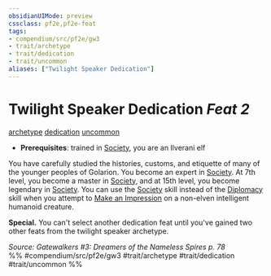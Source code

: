 ```yaml
---
obsidianUIMode: preview
cssclass: pf2e,pf2e-feat
tags:
- compendium/src/pf2e/gw3
- trait/archetype
- trait/dedication
- trait/uncommon
aliases: ["Twilight Speaker Dedication"]
---
```

# Twilight Speaker Dedication  *Feat 2*  
[archetype](archetype.md "Archetype Feat Trait")  [dedication](dedication.md "Dedication Feat Trait")  [uncommon](uncommon.md "Uncommon Rarity Trait")  

- **Prerequisites**: trained in [Society](skills.md#Society), you are an Ilverani elf

You have carefully studied the histories, customs, and etiquette of many of the younger peoples of Golarion. You become an expert in [Society](skills.md#Society). At 7th level, you become a master in [Society](skills.md#Society), and at 15th level, you become legendary in [Society](skills.md#Society). You can use the [Society](skills.md#Society) skill instead of the [Diplomacy](skills.md#Diplomacy) skill when you attempt to [Make an Impression](make-an-impression.md) on a non-elven intelligent humanoid creature.

**Special.** You can't select another dedication feat until you've gained two other feats from the twilight speaker archetype.

*Source: Gatewalkers #3: Dreamers of the Nameless Spires p. 78*  
%% #compendium/src/pf2e/gw3 #trait/archetype #trait/dedication #trait/uncommon %%